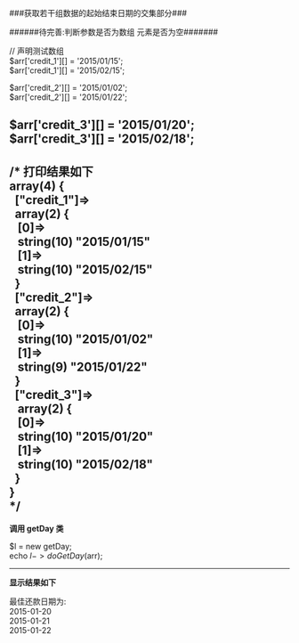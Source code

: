 ###获取若干组数据的起始结束日期的交集部分###

######待完善:判断参数是否为数组 元素是否为空#######



// 声明测试数组<br/>
$arr['credit_1'][] = '2015/01/15';<br/>
$arr['credit_1'][] = '2015/02/15';<br/>


$arr['credit_2'][] = '2015/01/02';<br/>
$arr['credit_2'][] = '2015/01/22';<br/>

$arr['credit_3'][] = '2015/01/20';<br/>
$arr['credit_3'][] = '2015/02/18';<br/>
-------------------------------------------------------------------------

/* 打印结果如下<br/>
array(4) {<br/>
&nbsp;&nbsp;["credit_1"]=><br/>
&nbsp;&nbsp;array(2) {<br/>
&nbsp;&nbsp;&nbsp;[0]=><br/>
&nbsp;&nbsp;&nbsp;string(10) "2015/01/15"<br/>
&nbsp;&nbsp;&nbsp;[1]=><br/>
&nbsp;&nbsp;&nbsp;string(10) "2015/02/15"<br/>
&nbsp;&nbsp;}<br/>
&nbsp;&nbsp;["credit_2"]=><br/>
&nbsp;&nbsp;array(2) {<br/>
&nbsp;&nbsp;&nbsp;[0]=> <br/>
&nbsp;&nbsp;&nbsp;string(10) "2015/01/02"<br/>
&nbsp;&nbsp;&nbsp;[1]=><br/>
&nbsp;&nbsp;&nbsp;string(9) "2015/01/22"<br/>
&nbsp;&nbsp;}<br/>
&nbsp;&nbsp;["credit_3"]=><br/>
&nbsp;&nbsp;&nbsp;array(2) {<br/>
&nbsp;&nbsp;&nbsp;[0]=><br/>
&nbsp;&nbsp;&nbsp;string(10) "2015/01/20"<br/>
&nbsp;&nbsp;&nbsp;[1]=><br/>
&nbsp;&nbsp;&nbsp;string(10) "2015/02/18"<br/>
&nbsp;&nbsp;}<br/>
}<br/>
*/
-------------------------------------------------------------------------
<b>调用 getDay 类</b>

$l = new getDay;<br/>
echo $l->doGetDay($arr);<br/>

-------------------------------------------------------------------------
<b>显示结果如下</b>


最佳还款日期为:<br/>
2015-01-20<br/>
2015-01-21<br/>
2015-01-22<br/>
